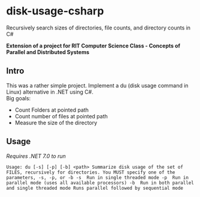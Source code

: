 # disk-usage-csharp
Recursively search sizes of directories, file counts, and directory counts in C#

**Extension of a project for RIT Computer Science Class - Concepts of Parallel and Distributed Systems**

## Intro
This was a rather simple project. Implement a du (disk usage command in Linux) alternative in .NET using C#.  
Big goals:
  - Count Folders at pointed path
  - Count number of files at pointed path
  - Measure the size of the directory

## Usage
*Requires .NET 7.0 to run*

`Usage: du [-s] [-p] [-b] <path>
Summarize disk usage of the set of FILES, recursively for directories.
You MUST specify one of the parameters, -s, -p, or -b
-s	Run in single threaded mode
-p	Run in parallel mode (uses all available processors)
-b	Run in both parallel and single threaded mode
	Runs parallel followed by sequential mode`
